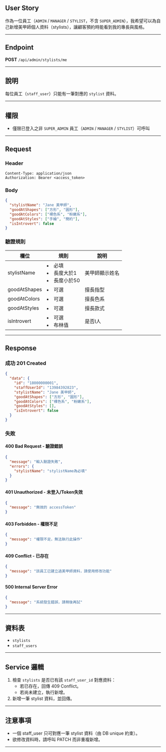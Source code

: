 ## User Story

作為一位員工（`ADMIN` / `MANAGER` / `STYLIST`，不含 `SUPER_ADMIN`），我希望可以為自己新增美甲師個人資料（stylists），讓顧客預約時能看到我的專長與風格。

---

## Endpoint

**POST** `/api/admin/stylists/me`

---

## 說明

每位員工（`staff_user`）只能有一筆對應的 `stylist` 資料。

---

## 權限

- 僅限已登入之非 `SUPER_ADMIN` 員工（`ADMIN` / `MANAGER` / `STYLIST`）可呼叫

---

## Request

### Header

```http
Content-Type: application/json
Authorization: Bearer <access_token>
```

### Body

```json
{
  "stylistName": "Jane 美甲師",
  "goodAtShapes": ["方形", "圓形"],
  "goodAtColors": ["裸色系", "粉嫩系"],
  "goodAtStyles": ["手繪", "簡約"],
  "isIntrovert": false
}
```

### 驗證規則

| 欄位         | 規則                                | 說明           |
| ------------ | ----------------------------------- | -------------- |
| stylistName  | <li>必填<li>長度大於1<li>長度小於50 | 美甲師顯示姓名 |
| goodAtShapes | <li>可選                            | 擅長指型       |
| goodAtColors | <li>可選                            | 擅長色系       |
| goodAtStyles | <li>可選                            | 擅長款式       |
| isIntrovert  | <li>可選<li>布林值                  | 是否I人        |

---

## Response

### 成功 201 Created

```json
{
  "data": {
    "id": "18000000001",
    "staffUserId": "13984392823",
    "stylistName": "Jane 美甲師",
    "goodAtShapes": ["方形", "圓形"],
    "goodAtColors": ["裸色系", "粉嫩系"],
    "goodAtStyles": [],
    "isIntrovert": false
  }
}
```

### 失敗

#### 400 Bad Request - 驗證錯誤

```json
{
  "message": "輸入驗證失敗",
  "errors": {
    "stylistName": "stylistName為必填"
  }
}
```

#### 401 Unauthorized - 未登入/Token失效

```json
{
  "message": "無效的 accessToken"
}
```

#### 403 Forbidden - 權限不足

```json
{
  "message": "權限不足，無法執行此操作"
}
```

#### 409 Conflict - 已存在

```json
{
  "message": "該員工已建立過美甲師資料，請使用修改功能"
}
```

#### 500 Internal Server Error

```json
{
  "message": "系統發生錯誤，請稍後再試"
}
```

---

## 資料表

- `stylists`
- `staff_users`

---

## Service 邏輯

1. 檢查 `stylists` 是否已有該 `staff_user_id` 對應資料：
   - 若已存在，回傳 409 Conflict。
   - 若尚未建立，執行新增。
2. 新增一筆 stylist 資料，並回傳。

---

## 注意事項

- 一個 staff_user 只可對應一筆 stylist 資料（由 DB unique 約束）。
- 欲修改資料時，請呼叫 PATCH 而非重複新增。

---
